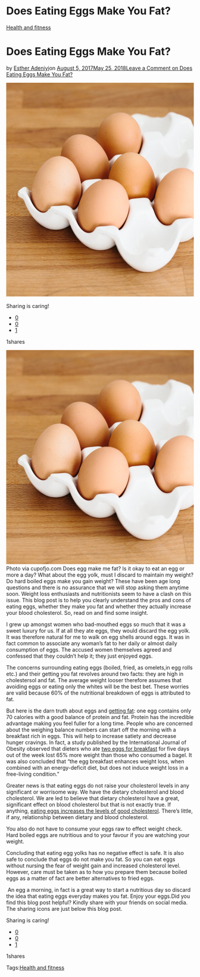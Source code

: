 # Does Eating Eggs Make You Fat?

[Health and fitness](https://estheradeniyi.com/category/health-and-fitness/)
# Does Eating Eggs Make You Fat?

by [Esther Adeniyi](https://estheradeniyi.com/author/esther-adeniyi/)on [August 5, 2017May 25, 2018](https://estheradeniyi.com/does-eating-eggs-make-you-fa/)[Leave a Comment on Does Eating Eggs Make You Fat?](https://estheradeniyi.com/does-eating-eggs-make-you-fa/#respond)

![](images\Eggs_for_weight_loss.jpg)

Sharing is caring!

- [0](https://www.facebook.com/sharer/sharer.php?u=https%3A%2F%2Festheradeniyi.com%2Fdoes-eating-eggs-make-you-fa%2F&amp;t=Does%20Eating%20Eggs%20Make%20You%20Fat%3F)
- [0](https://twitter.com/intent/tweet?text=Does%20Eating%20Eggs%20Make%20You%20Fat%3F&amp;url=https%3A%2F%2Festheradeniyi.com%2Fdoes-eating-eggs-make-you-fa%2F)
- [1](#)

1shares

[![Does Egg Make me Fat?](images\Eggs_for_weight_loss.jpg)](images\Eggs_for_weight_loss.jpg)Photo via cupofjo.com
Does egg make me fat? Is it okay to eat an egg or
 more a day? What about the egg yolk, must I discard to maintain my weight? Do
 hard boiled eggs make you gain weight? These have been age long questions and
 there is no assurance that we will stop asking them anytime soon. Weight loss
 enthusiasts and nutritionists seem to have a clash on this issue. This blog post
 is to help you clearly understand the pros and cons of eating eggs, whether they
 make you fat and whether they actually increase your blood cholesterol. So,
 read on and find some insight.

I grew up amongst women who bad-mouthed eggs so much
 that it was a sweet luxury for us. If at all they ate eggs, they would discard
 the egg yolk. It was therefore natural for me to walk on egg shells around
 eggs. It was in fact common to associate any woman&#x2019;s fat to her daily or almost
 daily consumption of eggs. The accused women themselves agreed and confessed
 that they couldn&#x2019;t help it; they just enjoyed eggs.

The concerns surrounding eating eggs (boiled, fried,
 as omelets,in egg rolls etc.) and their getting you fat revolves around two
 facts: they are high in cholestersol and fat. The average weight looser
 therefore assumes that avoiding eggs or eating only the whites will be the best
 bet. These worries are valid because 60% of the nutritional breakdown of eggs
 is attributed to fat.

But here is the darn truth
 about eggs and [getting fat](https://www.estheradeniyi.com/5-healthy-ways-to-gain-weight?m=1): one egg contains only 70 calories with a good
 balance of protein and fat. Protein has the incredible advantage making you
 feel fuller for a long time. People who are concerned about the weighing
 balance numbers can start off the morning with a breakfast rich in eggs. This
 will help to increase satiety and decrease hunger cravings. In fact, a study
 published by the International Journal of Obesity observed that dieters who ate
[two eggs for breakfast](http://www.nature.com/ijo/journal/v32/n10/abs/ijo2008130a.html)
 for five days out of the week lost 65% more weight than those who consumed a
 bagel. It was also concluded that &#x201C;the egg breakfast enhances weight loss, when
 combined with an energy-deficit diet, but does not induce weight loss in a
 free-living condition.&#x201D;

Greater news is that eating eggs do not raise your
 cholesterol levels in any significant or worrisome way. We have the dietary cholesterol
 and blood cholesterol. We are led to believe that dietary cholesterol have a
 great, significant effect on blood cholesterol but that is not exactly true. If
 anything, [eating eggs increases the levels of good cholesterol](https://examine.com/faq/will-eating-eggs-increase-my-cholesterol/).
 There&#x2019;s little, if any, relationship between dietary and blood cholesterol.

You also do not have to consume your eggs raw to
 effect weight check. Hard boiled eggs are nutritious and to your favour if you are
 watching your weight.

Concluding that eating egg yolks has no negative
 effect is safe. It is also safe to conclude that eggs do not make you fat. So you
 can eat eggs without nursing the fear of weight gain and increased cholesterol
 level. However, care must be taken as to how you prepare them because boiled
 eggs as a matter of fact are better alternatives to fried eggs.

&#xA0;An egg a morning,
 in fact is a great way to start a nutritious day so discard the idea that
 eating eggs everyday makes you fat. Enjoy your eggs.Did you find this blog post helpful? Kindly share with your friends on social media. The sharing icons are just below this blog post.

Sharing is caring!

- [0](https://www.facebook.com/sharer/sharer.php?u=https%3A%2F%2Festheradeniyi.com%2Fdoes-eating-eggs-make-you-fa%2F&amp;t=Does%20Eating%20Eggs%20Make%20You%20Fat%3F)
- [0](https://twitter.com/intent/tweet?text=Does%20Eating%20Eggs%20Make%20You%20Fat%3F&amp;url=https%3A%2F%2Festheradeniyi.com%2Fdoes-eating-eggs-make-you-fa%2F)
- [1](#)

1shares

Tags:[Health and fitness](https://estheradeniyi.com/tag/health-and-fitness/)